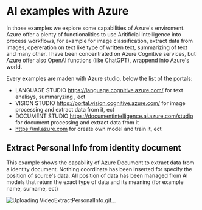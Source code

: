 # AI examples with Azure

In those examples we explore some capabilities of Azure's enviroment. \
Azure offer a plenty of functionalities to use  Aritificial Intelligence into process workflows, for example for image classification, extract data from images, opereration on text like type of written text, summarizing of text and many other.
I have been concentrated on Azure Cognitive services, but Azure offer also OpenAI functions (like ChatGPT), wrappend into Azure's world.

Every examples are maden with Azure studio, below the list of the portals:
- LANGUAGE STUDIO https://language.cognitive.azure.com/ for text analisys, summaryzing , ect
- VISION STUDIO https://portal.vision.cognitive.azure.com/ for image processing and extract data from it, ect
- DOCUMENT STUDIO https://documentintelligence.ai.azure.com/studio for document processing and extract data from it
- https://ml.azure.com for create own model and train it, ect

## Extract Personal Info from identity document
This example shows the capability of Azure Document to extract data from a identity document. Nothing coordinate has been inserted for specify the position of source's data. All position of data has been managed from AI models that return the exact type of data and its meaning (for example name, surname, ect)


![Uploading VideoExtractPersonalInfo.gif…]()
